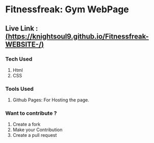 # Fitnessfreak: Gym WebPage

## Live Link : [(https://knightsoul9.github.io/Fitnessfreak-WEBSITE-/)]((https://knightsoul9.github.io/Fitnessfreak-WEBSITE-/))

### Tech Used 
1. Html 
2. CSS

### Tools Used
1. Github Pages: For Hosting the page. 

### Want to contribute ? 
1. Create a fork 
2. Make your Contribution 
3. Create a pull request 
